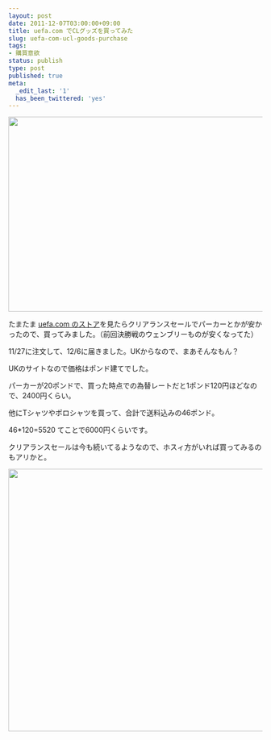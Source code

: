 ```yaml
---
layout: post
date: 2011-12-07T03:00:00+09:00
title: uefa.com でCLグッズを買ってみた
slug: uefa-com-ucl-goods-purchase
tags:
- 購買意欲
status: publish
type: post
published: true
meta:
  _edit_last: '1'
  has_been_twittered: 'yes'
---
```

<a href="/images/uploads/2011/12/screenshot-cl.png"><img src="/images/uploads/2011/12/screenshot-cl-1024x640.png" alt="" title="screenshot-cl" width="620" height="387" class="alignnone size-large wp-image-421" /></a>

たまたま <a href="http://store.uefa.com/stores/uefa/default.aspx">uefa.com のストア</a>を見たらクリアランスセールでパーカーとかが安かったので、買ってみました。（前回決勝戦のウェンブリーものが安くなってた）

11/27に注文して、12/6に届きました。UKからなので、まあそんなもん？

UKのサイトなので価格はポンド建てでした。

パーカーが20ポンドで、買った時点での為替レートだと1ポンド120円ほどなので、2400円くらい。

他にTシャツやポロシャツを買って、合計で送料込みの46ポンド。

46*120=5520 てことで6000円くらいです。

クリアランスセールは今も続いてるようなので、ホスィ方がいれば買ってみるのもアリかと。

<a href="/images/uploads/2011/12/window-grab.png"><img src="/images/uploads/2011/12/window-grab-1024x861.png" alt="" title="window-grab" width="620" height="521" class="alignnone size-large wp-image-422" /></a>
